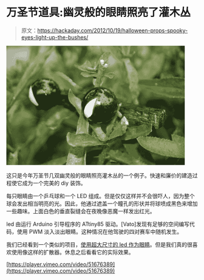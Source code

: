 # 万圣节道具:幽灵般的眼睛照亮了灌木丛

> 原文：<https://hackaday.com/2012/10/19/halloween-props-spooky-eyes-light-up-the-bushes/>

![](img/23820825d8cfd423e1ddcf2345fafd9f.png "spooky-eyes-for-halloween")

这只是今年万圣节几双幽灵般的眼睛照亮灌木丛的一个例子。快速和廉价的建造过程使它成为一个完美的 diy 装饰。

每只眼睛由一个乒乓球和一个 LED 组成。但是仅仅这样并不会很吓人，因为整个球会发出相当明亮的光。因此，他通过遮盖一个瞳孔的形状并将球喷成黑色来增加一些趣味。上面白色的垂直裂缝会在夜晚像恶魔一样发出红光。

led 由运行 Arduino 引导程序的 ATtiny85 驱动。[Vato]发现有足够的空间编写代码，使用 PWM 淡入淡出眼睛。这种情况在他驾驶的四对赛车中随机发生。

我们已经看到一个类似的项目，[使用超大尺寸的 led 作为眼睛](http://hackaday.com/2011/08/20/glowing-eyes-project-keeps-it-simple-this-halloween/)。但是我们真的很喜欢使用像这样的扩散器。休息之后看看它的实际效果。

[https://player.vimeo.com/video/51676389](https://player.vimeo.com/video/51676389)